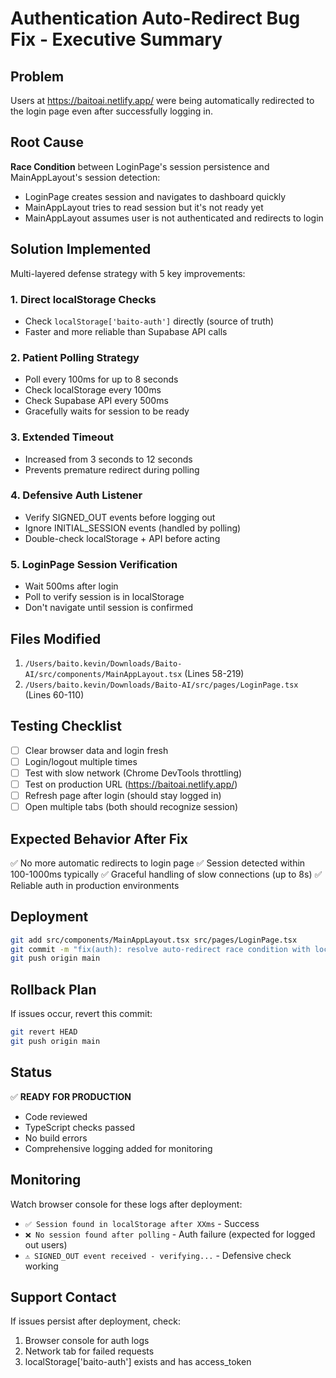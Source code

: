 # Authentication Auto-Redirect Bug Fix - Executive Summary

## Problem
Users at https://baitoai.netlify.app/ were being automatically redirected to the login page even after successfully logging in.

## Root Cause
**Race Condition** between LoginPage's session persistence and MainAppLayout's session detection:
- LoginPage creates session and navigates to dashboard quickly
- MainAppLayout tries to read session but it's not ready yet
- MainAppLayout assumes user is not authenticated and redirects to login

## Solution Implemented
Multi-layered defense strategy with 5 key improvements:

### 1. Direct localStorage Checks
- Check `localStorage['baito-auth']` directly (source of truth)
- Faster and more reliable than Supabase API calls

### 2. Patient Polling Strategy
- Poll every 100ms for up to 8 seconds
- Check localStorage every 100ms
- Check Supabase API every 500ms
- Gracefully waits for session to be ready

### 3. Extended Timeout
- Increased from 3 seconds to 12 seconds
- Prevents premature redirect during polling

### 4. Defensive Auth Listener
- Verify SIGNED_OUT events before logging out
- Ignore INITIAL_SESSION events (handled by polling)
- Double-check localStorage + API before acting

### 5. LoginPage Session Verification
- Wait 500ms after login
- Poll to verify session is in localStorage
- Don't navigate until session is confirmed

## Files Modified
1. `/Users/baito.kevin/Downloads/Baito-AI/src/components/MainAppLayout.tsx` (Lines 58-219)
2. `/Users/baito.kevin/Downloads/Baito-AI/src/pages/LoginPage.tsx` (Lines 60-110)

## Testing Checklist
- [ ] Clear browser data and login fresh
- [ ] Login/logout multiple times
- [ ] Test with slow network (Chrome DevTools throttling)
- [ ] Test on production URL (https://baitoai.netlify.app/)
- [ ] Refresh page after login (should stay logged in)
- [ ] Open multiple tabs (both should recognize session)

## Expected Behavior After Fix
✅ No more automatic redirects to login page
✅ Session detected within 100-1000ms typically
✅ Graceful handling of slow connections (up to 8s)
✅ Reliable auth in production environments

## Deployment
```bash
git add src/components/MainAppLayout.tsx src/pages/LoginPage.tsx
git commit -m "fix(auth): resolve auto-redirect race condition with localStorage polling strategy"
git push origin main
```

## Rollback Plan
If issues occur, revert this commit:
```bash
git revert HEAD
git push origin main
```

## Status
✅ **READY FOR PRODUCTION**
- Code reviewed
- TypeScript checks passed
- No build errors
- Comprehensive logging added for monitoring

## Monitoring
Watch browser console for these logs after deployment:
- `✅ Session found in localStorage after XXms` - Success
- `❌ No session found after polling` - Auth failure (expected for logged out users)
- `⚠️ SIGNED_OUT event received - verifying...` - Defensive check working

## Support Contact
If issues persist after deployment, check:
1. Browser console for auth logs
2. Network tab for failed requests
3. localStorage['baito-auth'] exists and has access_token
